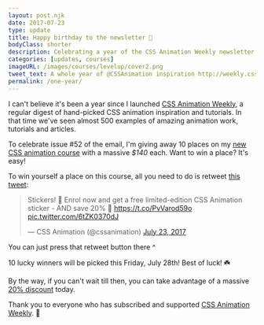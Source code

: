 ```yaml
---
layout: post.njk
date: 2017-07-23
type: update
title: Happy birthday to the newsletter 🎁
bodyClass: shorter
description: Celebrating a year of the CSS Animation Weekly newsletter
categories: [updates, courses]
imageURL: /images/courses/levelup/cover2.png
tweet_text: A whole year of @CSSAnimation inspiration http://weekly.cssanimation.rocks
permalink: /one-year/
---
```

I can't believe it's been a year since I launched [CSS Animation Weekly](http://weekly.cssanimation.rocks), a regular digest of hand-picked CSS animation inspiration and tutorials. In that time we've seen almost 500 examples of amazing animation work, tutorials and articles.

To celebrate issue #52 of the email, I'm giving away 10 places on my [new CSS animation course](http://courses.cssanimation.rocks/p/level-up?code=friend) with a massive *$140* each. Want to win a place? It's easy!

To win yourself a place on this course, all you need to do is retweet [this tweet](https://twitter.com/cssanimation/status/889219091898277888):

<blockquote class="twitter-tweet" data-partner="tweetdeck"><p lang="en" dir="ltr">Stickers! 🎁 Enrol now and get a free limited-edition CSS Animation sticker - AND save 20% 🙌 <a href="https://t.co/PvVarod59o">https://t.co/PvVarod59o</a> <a href="https://t.co/6tZK0370dJ">pic.twitter.com/6tZK0370dJ</a></p>&mdash; CSS Animation (@cssanimation) <a href="https://twitter.com/cssanimation/status/889219091898277888">July 23, 2017</a></blockquote>

You can just press that retweet button there ^ 

10 lucky winners will be picked this Friday, July 28th! Best of luck! ☘️

By the way, if you can't wait till then, you can take advantage of a massive [20% discount](http://courses.cssanimation.rocks/p/level-up?code=friend) today.

Thank you to everyone who has subscribed and supported [CSS Animation Weekly](http://weekly.cssanimation.rocks). 💌